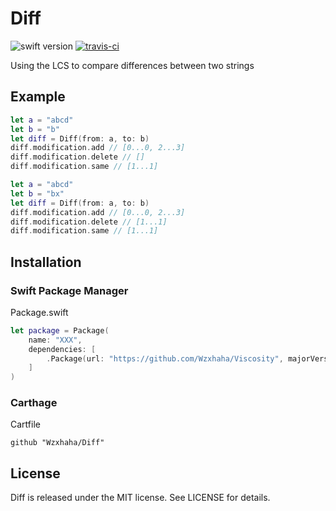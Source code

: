 # Diff
![swift version](https://img.shields.io/badge/Language-Swift4-blue.svg)
[![travis-ci](https://travis-ci.org/Wzxhaha/Diff.svg?branch=master)](https://travis-ci.org/Wzxhaha/Diff)

Using the LCS to compare differences between two strings

## Example
```swift
let a = "abcd"
let b = "b"
let diff = Diff(from: a, to: b)
diff.modification.add // [0...0, 2...3]
diff.modification.delete // []
diff.modification.same // [1...1]
```

```swift
let a = "abcd"
let b = "bx"
let diff = Diff(from: a, to: b)
diff.modification.add // [0...0, 2...3]
diff.modification.delete // [1...1]
diff.modification.same // [1...1]
```

## Installation

### Swift Package Manager

Package.swift
```swift
let package = Package(
    name: "XXX",
    dependencies: [
        .Package(url: "https://github.com/Wzxhaha/Viscosity", majorVersion: 2)
    ]
)
```

### Carthage

Cartfile
```
github "Wzxhaha/Diff"
```

## License
Diff is released under the MIT license. See LICENSE for details.
